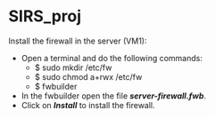 # SIRS_proj

Install the firewall in the server (VM1):
- Open a terminal and do the following commands:
    - $ sudo mkdir /etc/fw
    - $ sudo chmod a+rwx /etc/fw
    - $ fwbuilder
- In the fwbuilder open the file ***server-firewall.fwb***.
- Click on ***Install*** to install the firewall.


